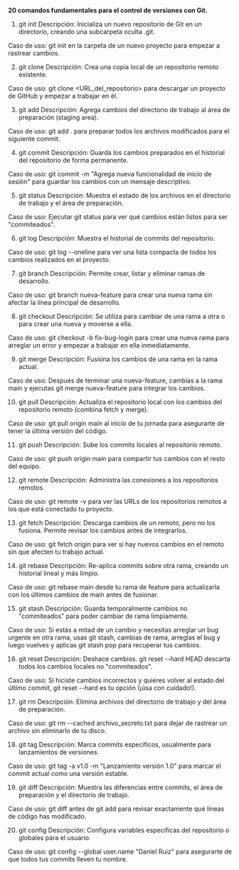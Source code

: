 __20 comandos fundamentales para el control de versiones con Git.__

1. git init
Descripción: Inicializa un nuevo repositorio de Git en un directorio, creando una subcarpeta oculta .git.

Caso de uso: git init en la carpeta de un nuevo proyecto para empezar a rastrear cambios.

2. git clone
Descripción: Crea una copia local de un repositorio remoto existente.

Caso de uso: git clone <URL_del_repositorio> para descargar un proyecto de GitHub y empezar a trabajar en él.

3. git add
Descripción: Agrega cambios del directorio de trabajo al área de preparación (staging area).

Caso de uso: git add . para preparar todos los archivos modificados para el siguiente commit.

4. git commit
Descripción: Guarda los cambios preparados en el historial del repositorio de forma permanente.

Caso de uso: git commit -m "Agrega nueva funcionalidad de inicio de sesión" para guardar los cambios con un mensaje descriptivo.

5. git status
Descripción: Muestra el estado de los archivos en el directorio de trabajo y el área de preparación.

Caso de uso: Ejecutar git status para ver qué cambios están listos para ser "commiteados".

6. git log
Descripción: Muestra el historial de commits del repositorio.

Caso de uso: git log --oneline para ver una lista compacta de todos los cambios realizados en el proyecto.

7. git branch
Descripción: Permite crear, listar y eliminar ramas de desarrollo.

Caso de uso: git branch nueva-feature para crear una nueva rama sin afectar la línea principal de desarrollo.

8. git checkout
Descripción: Se utiliza para cambiar de una rama a otra o para crear una nueva y moverse a ella.

Caso de uso: git checkout -b fix-bug-login para crear una nueva rama para arreglar un error y empezar a trabajar en ella inmediatamente.

9. git merge
Descripción: Fusiona los cambios de una rama en la rama actual.

Caso de uso: Después de terminar una nueva-feature, cambias a la rama main y ejecutas git merge nueva-feature para integrar los cambios.

10. git pull
Descripción: Actualiza el repositorio local con los cambios del repositorio remoto (combina fetch y merge).

Caso de uso: git pull origin main al inicio de tu jornada para asegurarte de tener la última versión del código.

11. git push
Descripción: Sube los commits locales al repositorio remoto.

Caso de uso: git push origin main para compartir tus cambios con el resto del equipo.

12. git remote
Descripción: Administra las conexiones a los repositorios remotos.

Caso de uso: git remote -v para ver las URLs de los repositorios remotos a los que está conectado tu proyecto.

13. git fetch
Descripción: Descarga cambios de un remoto, pero no los fusiona. Permite revisar los cambios antes de integrarlos.

Caso de uso: git fetch origin para ver si hay nuevos cambios en el remoto sin que afecten tu trabajo actual.

14. git rebase
Descripción: Re-aplica commits sobre otra rama, creando un historial lineal y más limpio.

Caso de uso: git rebase main desde tu rama de feature para actualizarla con los últimos cambios de main antes de fusionar.

15. git stash
Descripción: Guarda temporalmente cambios no "commiteados" para poder cambiar de rama limpiamente.

Caso de uso: Si estás a mitad de un cambio y necesitas arreglar un bug urgente en otra rama, usas git stash, cambias de rama, arreglas el bug y luego vuelves y aplicas git stash pop para recuperar tus cambios.

16. git reset
Descripción: Deshace cambios. git reset --hard HEAD descarta todos los cambios locales no "commiteados".

Caso de uso: Si hiciste cambios incorrectos y quieres volver al estado del último commit, git reset --hard es tu opción (¡úsa con cuidado!).

17. git rm
Descripción: Elimina archivos del directorio de trabajo y del área de preparación.

Caso de uso: git rm --cached archivo_secreto.txt para dejar de rastrear un archivo sin eliminarlo de tu disco.

18. git tag
Descripción: Marca commits específicos, usualmente para lanzamientos de versiones.

Caso de uso: git tag -a v1.0 -m "Lanzamiento versión 1.0" para marcar el commit actual como una versión estable.

19. git diff
Descripción: Muestra las diferencias entre commits, el área de preparación y el directorio de trabajo.

Caso de uso: git diff antes de git add para revisar exactamente qué líneas de código has modificado.

20. git config
Descripción: Configura variables específicas del repositorio o globales para el usuario.

Caso de uso: git config --global user.name "Daniel Ruiz" para asegurarte de que todos tus commits lleven tu nombre.